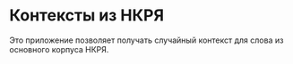# Контексты из НКРЯ

Это приложение позволяет получать случайный контекст для слова из основного корпуса НКРЯ.
